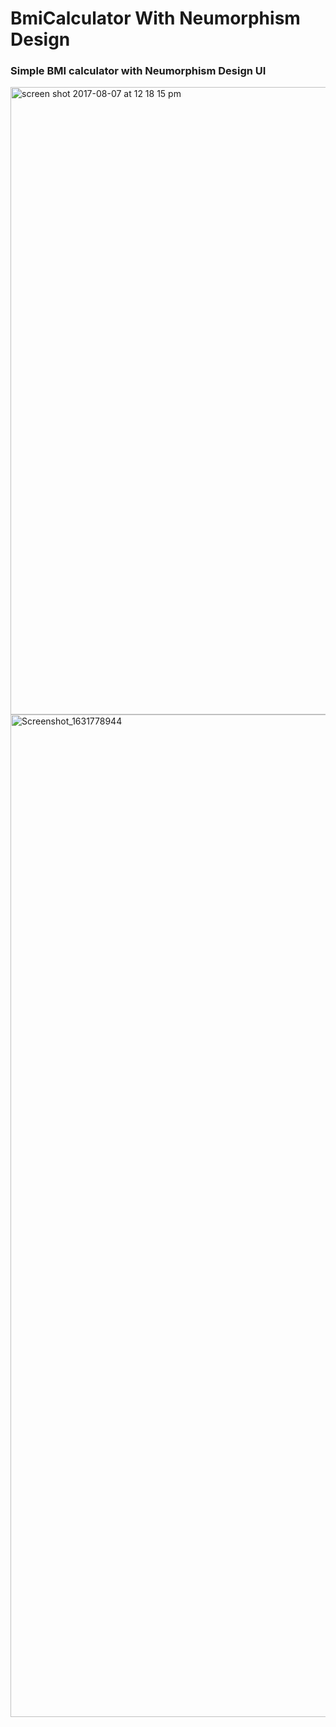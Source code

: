 # BmiCalculator With Neumorphism Design

### Simple BMI calculator with Neumorphism Design UI

<img width="1004" alt="screen shot 2017-08-07 at 12 18 15 pm" src="https://user-images.githubusercontent.com/68456790/133573483-2abee393-3f57-43fa-a922-21683729ac2a.png">
<img width="1604" alt="Screenshot_1631778944" src="https://user-images.githubusercontent.com/68456790/133573491-6166939a-f78b-4fa5-99e1-b0b2ef846106.png">

